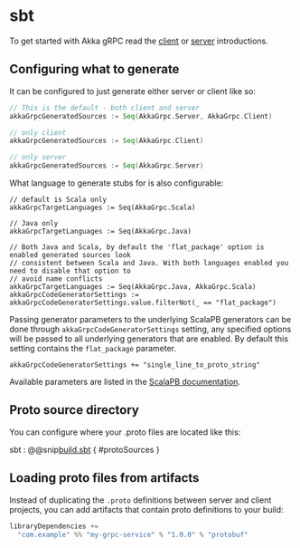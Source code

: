 # sbt

To get started with Akka gRPC read the [client](client.md) or [server](server.md) introductions.

## Configuring what to generate

It can be configured to just generate either server or client like so:

```scala
// This is the default - both client and server
akkaGrpcGeneratedSources := Seq(AkkaGrpc.Server, AkkaGrpc.Client)

// only client
akkaGrpcGeneratedSources := Seq(AkkaGrpc.Client)

// only server
akkaGrpcGeneratedSources := Seq(AkkaGrpc.Server)
```

What language to generate stubs for is also configurable:
```
// default is Scala only
akkaGrpcTargetLanguages := Seq(AkkaGrpc.Scala)

// Java only
akkaGrpcTargetLanguages := Seq(AkkaGrpc.Java)

// Both Java and Scala, by default the 'flat_package' option is enabled generated sources look
// consistent between Scala and Java. With both languages enabled you need to disable that option to
// avoid name conflicts
akkaGrpcTargetLanguages := Seq(AkkaGrpc.Java, AkkaGrpc.Scala)
akkaGrpcCodeGeneratorSettings := akkaGrpcCodeGeneratorSettings.value.filterNot(_ == "flat_package")
```

Passing generator parameters to the underlying ScalaPB generators can be done through `akkaGrpcCodeGeneratorSettings`
setting, any specified options will be passed to all underlying generators that are enabled. By default this setting
contains the `flat_package` parameter.

```
akkaGrpcCodeGeneratorSettings += "single_line_to_proto_string"
```

Available parameters are listed in the [ScalaPB documentation](https://scalapb.github.io/sbt-settings.html).

## Proto source directory

You can configure where your .proto files are located like this:

sbt
:   @@snip[build.sbt]($root$/../plugin-tester-java/build.sbt) { #protoSources }

## Loading proto files from artifacts

Instead of duplicating the `.proto` definitions between server and client projects, you can add artifacts
that contain proto definitions to your build:

```scala
libraryDependencies +=
  "com.example" %% "my-grpc-service" % "1.0.0" % "protobuf"
```